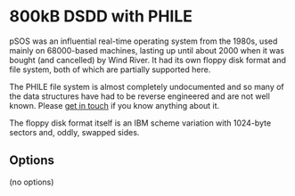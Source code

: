 <!-- This file is automatically generated. Do not edit. -->
# 800kB DSDD with PHILE

pSOS was an influential real-time operating system from the 1980s, used mainly
on 68000-based machines, lasting up until about 2000 when it was bought (and
cancelled) by Wind River. It had its own floppy disk format and file system,
both of which are partially supported here.

The PHILE file system is almost completely undocumented and so many of the data
structures have had to be reverse engineered and are not well known. Please
[get in touch](https://github.com/davidgiven/fluxengine/issues/new) if you know
anything about it.

The floppy disk format itself is an IBM scheme variation with 1024-byte sectors
and, oddly, swapped sides.

## Options

(no options)

